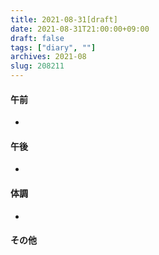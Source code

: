 ```yaml
---
title: 2021-08-31[draft]
date: 2021-08-31T21:00:00+09:00
draft: false
tags: ["diary", ""]
archives: 2021-08
slug: 208211
---
```

#### 午前
- 
#### 午後
- 
#### 体調
- 
#### その他